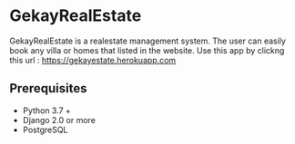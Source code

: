 # GekayRealEstate
GekayRealEstate is a realestate management system. The user can easily book any villa or homes that listed in the website.
Use this app by clickng this url : https://gekayestate.herokuapp.com

## Prerequisites

* Python 3.7 +
* Django 2.0 or more 
* PostgreSQL 

